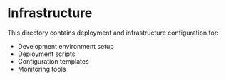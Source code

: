 # Infrastructure

This directory contains deployment and infrastructure configuration for:

- Development environment setup
- Deployment scripts
- Configuration templates
- Monitoring tools
